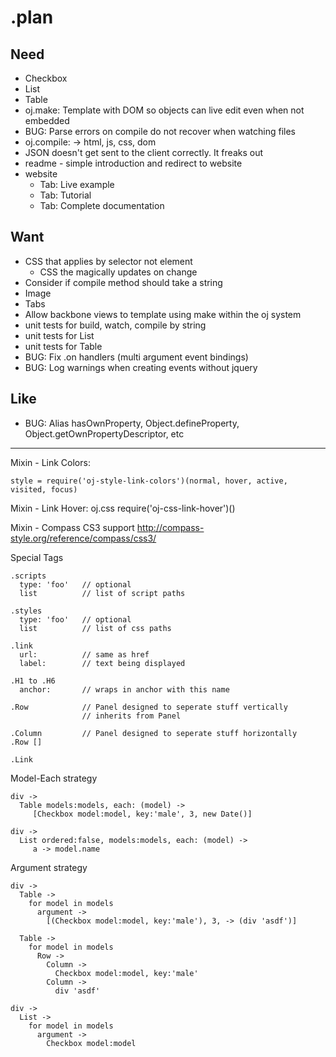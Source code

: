 .plan
=====

Need
-------------------------------------------------------------------------------
* Checkbox
* List
* Table
* oj.make: Template with DOM so objects can live edit even when not embedded
* BUG: Parse errors on compile do not recover when watching files
* oj.compile: -> html, js, css, dom
* JSON doesn't get sent to the client correctly. It freaks out
* readme - simple introduction and redirect to website
* website
  - Tab: Live example
  - Tab: Tutorial
  - Tab: Complete documentation

Want
-------------------------------------------------------------------------------
* CSS that applies by selector not element
  * CSS the magically updates on change
* Consider if compile method should take a string
* Image
* Tabs
* Allow backbone views to template using make within the oj system
* unit tests for build, watch, compile by string
* unit tests for List
* unit tests for Table
* BUG: Fix .on handlers (multi argument event bindings)
* BUG: Log warnings when creating events without jquery

Like
-------------------------------------------------------------------------------
* BUG: Alias hasOwnProperty, Object.defineProperty, Object.getOwnPropertyDescriptor, etc

-------------------------------------------------------------------------------

Mixin - Link Colors:

    style = require('oj-style-link-colors')(normal, hover, active, visited, focus)

Mixin - Link Hover: oj.css require('oj-css-link-hover')()

Mixin - Compass CS3 support
http://compass-style.org/reference/compass/css3/

Special Tags

    .scripts
      type: 'foo'   // optional
      list          // list of script paths

    .styles
      type: 'foo'   // optional
      list          // list of css paths

    .link
      url:          // same as href
      label:        // text being displayed

    .H1 to .H6
      anchor:       // wraps in anchor with this name

    .Row            // Panel designed to seperate stuff vertically
                    // inherits from Panel

    .Column         // Panel designed to seperate stuff horizontally
    .Row []

    .Link

Model-Each strategy

    div ->
      Table models:models, each: (model) ->
         [Checkbox model:model, key:'male', 3, new Date()]

    div ->
      List ordered:false, models:models, each: (model) ->
         a -> model.name

Argument strategy

    div ->
      Table ->
        for model in models
          argument ->
            [(Checkbox model:model, key:'male'), 3, -> (div 'asdf')]

      Table ->
        for model in models
          Row ->
            Column ->
              Checkbox model:model, key:'male'
            Column ->
              div 'asdf'

    div ->
      List ->
        for model in models
          argument ->
            Checkbox model:model
